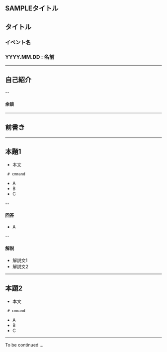 ## SAMPLEタイトル
## タイトル

### イベント名
### YYYY.MM.DD : 名前

---

## 自己紹介

--

#### 余談

---

## 前書き

---

## 本題1

* 本文

```
 # cmmand
```

* A
* B
* C

--

#### 回答

* A

--

#### 解説

* 解説文1
* 解説文2

---

## 本題2

* 本文

```
 # cmmand
```

* A
* B
* C


---

To be continued ...
